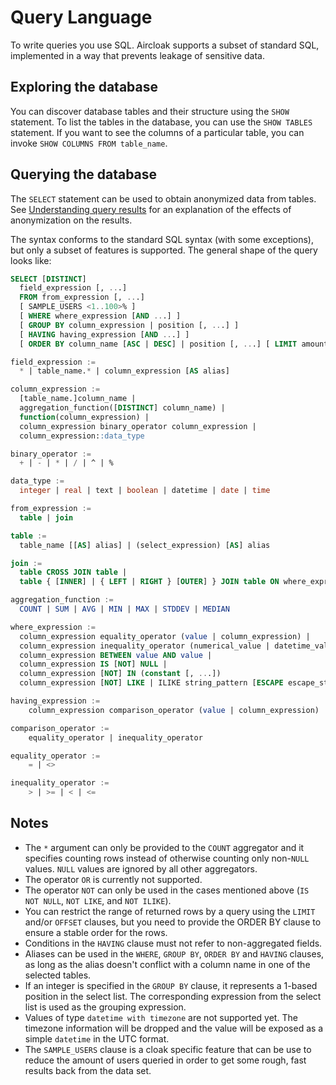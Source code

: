 # Query Language

To write queries you use SQL. Aircloak supports a subset of standard SQL, implemented in a way that prevents leakage of sensitive data.


## Exploring the database

You can discover database tables and their structure using the `SHOW` statement. To list the tables in the database, you can use the `SHOW TABLES` statement. If you want to see the columns of a particular table, you can invoke `SHOW COLUMNS FROM table_name`.


## Querying the database

The `SELECT` statement can be used to obtain anonymized data from tables. See [Understanding query results](/content/sql/query-results.md) for an explanation of the effects of anonymization on the results.

The syntax conforms to the standard SQL syntax (with some exceptions), but only a subset of features is supported. The general shape of the query looks like:

```SQL
SELECT [DISTINCT]
  field_expression [, ...]
  FROM from_expression [, ...]
  [ SAMPLE_USERS <1..100>% ]
  [ WHERE where_expression [AND ...] ]
  [ GROUP BY column_expression | position [, ...] ]
  [ HAVING having_expression [AND ...] ]
  [ ORDER BY column_name [ASC | DESC] | position [, ...] [ LIMIT amount ] [ OFFSET amount ] ]

field_expression :=
  * | table_name.* | column_expression [AS alias]

column_expression :=
  [table_name.]column_name |
  aggregation_function([DISTINCT] column_name) |
  function(column_expression) |
  column_expression binary_operator column_expression |
  column_expression::data_type

binary_operator :=
  + | - | * | / | ^ | %

data_type :=
  integer | real | text | boolean | datetime | date | time

from_expression :=
  table | join

table :=
  table_name [[AS] alias] | (select_expression) [AS] alias

join :=
  table CROSS JOIN table |
  table { [INNER] | { LEFT | RIGHT } [OUTER] } JOIN table ON where_expression

aggregation_function :=
  COUNT | SUM | AVG | MIN | MAX | STDDEV | MEDIAN

where_expression :=
  column_expression equality_operator (value | column_expression) |
  column_expression inequality_operator (numerical_value | datetime_value) |
  column_expression BETWEEN value AND value |
  column_expression IS [NOT] NULL |
  column_expression [NOT] IN (constant [, ...])
  column_expression [NOT] LIKE | ILIKE string_pattern [ESCAPE escape_string]

having_expression :=
    column_expression comparison_operator (value | column_expression)

comparison_operator :=
    equality_operator | inequality_operator

equality_operator :=
    = | <>

inequality_operator :=
    > | >= | < | <=
```

## Notes

- The `*` argument can only be provided to the `COUNT` aggregator and it specifies counting rows
  instead of otherwise counting only non-`NULL` values. `NULL` values are ignored by all other aggregators.
- The operator `OR` is currently not supported.
- The operator `NOT` can only be used in the cases mentioned above (`IS NOT NULL`, `NOT LIKE`, and `NOT ILIKE`).
- You can restrict the range of returned rows by a query using the `LIMIT` and/or `OFFSET` clauses, but you need to
 provide the ORDER BY clause to ensure a stable order for the rows.
- Conditions in the `HAVING` clause must not refer to non-aggregated fields.
- Aliases can be used in the `WHERE`, `GROUP BY`, `ORDER BY` and `HAVING` clauses, as long as the alias doesn't conflict
 with a column name in one of the selected tables.
- If an integer is specified in the `GROUP BY` clause, it represents a 1-based position in the select list. The corresponding expression from the select list is used as the grouping expression.
- Values of type `datetime with timezone` are not supported yet. The timezone information will be dropped and the value will be exposed as a simple `datetime` in the UTC format.
- The `SAMPLE_USERS` clause is a cloak specific feature that can be use to reduce the amount of users queried in order to get some rough, fast results back from the data set.
